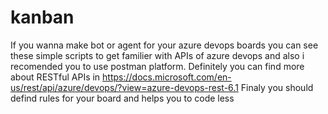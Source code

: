 # kanban
If you wanna make bot or agent for your azure devops boards you can see these simple scripts to get familier with APIs of azure devops and also i recomended you to use postman platform.
Definitely you can find more about RESTful APIs in https://docs.microsoft.com/en-us/rest/api/azure/devops/?view=azure-devops-rest-6.1
Finaly you should defind rules for your board and helps you to code less
